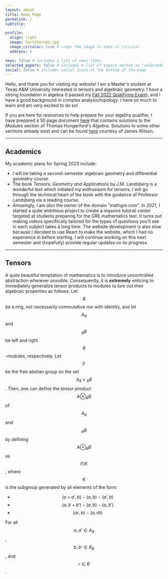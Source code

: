 ```yaml
---
layout: about
title: Home Page
permalink: /
subtitle:

profile:
  align: right
  image: hartshorne2.jpg
  image_circular: true # crops the image to make it circular
  address: >

news: false # includes a list of news items
selected_papers: false # includes a list of papers marked as "selected={true}"
social: false # includes social icons at the bottom of the page
---
```


Hello, and thank you for visiting my website! I am a Master's student at Texas A&M University interested in tensors and algebraic geometry. I have a strong foundation in algebra (I passed my [Fall 2022 Qualifying Exam](https://www.math.tamu.edu/graduate/phd/quals.html)), and I have a good background in complex analysis/topology. I have so much to learn and am very excited to do so!

If you are here for resources to help prepare for your algebra qualifier, I have prepared a 50 page document [here](https://drive.google.com/uc?export=download&id=1OYeJgUoyi0-SlrUraLvXyzm50vMapf8g) that contains solutions to the _Modules_ section of Thomas Hungerford's _Algebra_. Solutions to some other sections already exist and can be found [here](http://site.iugaza.edu.ps/mashker/files/2010/02/sol-manual-hungeford.pdf) courtesy of James Wilson.

---

## Academics

My academic plans for Spring 2023 include:

- I will be taking a second-semester algebraic geometry and differential geometry course.
- The book _Tensors: Geometry and Applications_ by J.M. Landsberg is a wonderful text which initiated my enthusiasm for tensors. I will go through the technical heart of the book with the guidance of Professor Landsberg via a reading course.
- Amusingly, I am also the owner of the domain "mathgre.com". In 2021, I started a quite ambitious project to create a massive tutorial center targeted at students preparing for the GRE mathematics test. It turns out making videos specifically tailored for the types of questions you'll see in each subject takes a long time. The website development is also slow because I decided to use React to make the website, which I had no experience in before starting. I will continue working on this next semester and (hopefully) provide regular updates on its progress.

---

## Tensors

A quite beautiful temptation of mathematics is to introduce uncontrolled abstraction wherever possible. Consequently, it is **extremely** enticing to immediately generalize tensor products to modules to lure out their algebraic properties as follows: Let $$R$$ be a ring, not necessarily commutative nor with identity, and let $$A_R$$ and $$_RB$$ be left and right $$R$$-modules, respectively. Let $$F$$ be the free abelian group on the set $$A_R\times {_R}B$$. Then, one can define the _tensor product_ $$A\otimes_R B$$ of $$A_R$$ and $$_RB$$ by defining $$A\otimes_R B$$ as $$F/K$$, where $$K$$ is the subgroup generated by all elements of the form:

- $$(a+a',b) - (a,b) - (a',b)$$
- $$(a,b+b') - (a,b) - (a,b')$$
- $$(ar,b) - (a,rb)$$

For all $$a,a'\in A_R$$, $$b,b'\in R_B$$, and $$r\in R$$.
